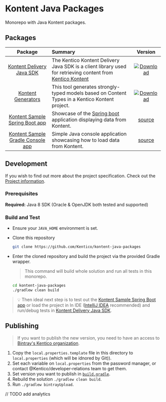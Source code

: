 # Kontent Java Packages

Monorepo with Java Kontent packages.

## Packages

|                               Package                                | Summary                                                                                                                          |                                                                                                             Version                                                                                                             |
| :------------------------------------------------------------------: | :------------------------------------------------------------------------------------------------------------------------------- | :-----------------------------------------------------------------------------------------------------------------------------------------------------------------------------------------------------------------------------: |
|        [Kontent Delivery Java SDK](/kontent-delivery#readme)         | The Kentico Kontent Delivery Java SDK is a client library used for retrieving content from [Kentico Kontent](https://kontent.ai) |            [![Download](https://api.bintray.com/packages/kentico/kontent-java-packages/kontent-delivery/images/download.svg)](https://bintray.com/kentico/kontent-java-packages/kontent-delivery/_latestVersion)            |
|      [Kontent Generators](/kontent-delivery-generators#readme)       | This tool generates strongly-typed models based on Content Types in a Kentico Kontent project.                                   | [![Download](https://api.bintray.com/packages/kentico/kontent-java-packages/kontent-delivery-generators/images/download.svg)](https://bintray.com/kentico/kontent-java-packages/kontent-delivery-generators/_latestVersion) |
|   [Kontent Sample Spring Boot app](/sample-app-spring-boot#readme)   | Showcase of the [Spring boot](https://spring.io/projects/spring-boot) application displaying data from Kontent.                  |                                                                                           [source](/sample-app-spring-boot/README.md)                                                                                           |
| [Kontent Sample Gradle Console app](/test-gradle-console-app#readme) | Simple Java console application showcasing how to load data from Kontent.                                                        |                                                                                          [source](/test-gradle-console-app/README.md)                                                                                           |

## Development

If you wish to find out more about the project specification. Check out the [Project information](/PROJECT.md).

### Prerequisites

**Required:**
Java 8 SDK (Oracle & OpenJDK both tested and supported)

### Build and Test

- Ensure your `JAVA_HOME` environment is set.
- Clone this repository

  ```sh
  git clone https://github.com/Kentico/kontent-java-packages
  ```

- Enter the cloned repository and build the project via the provided Gradle wrapper.

  > This command will build whole solution and run all tests in this monorepo.

  ```sh
  cd kontent-java-packages
  ./gradlew clean build
  ```

> :bulb: Then ideal next step is to test out the [Kontent Sample Spring Boot app](/sample-app-spring-boot#readme) or load the project in In IDE ([IntelliJ IDEA](https://www.jetbrains.com/idea/) recommended) and run/debug tests in [Kontent Delivery Java SDK](/kontent-delivery#readme).

## Publishing

> If you want to publish the new version, you need to have an access to [Bintray's Kentico organization](https://bintray.com/kentico).

1. Copy the `local.properties.template` file in this directory to `local.properties` (which will be idnored by Git)).
1. Set each variable on `local.properties` from the password manager, or contact @Kentico/developer-relations team to get them.
1. Set version you want to publish in [`build.gradle`](./build.gradle#L69).
1. Rebuild the solution `./gradlew clean build`.
1. Run `./gradlew bintrayUpload`.

// TODO add analytics
